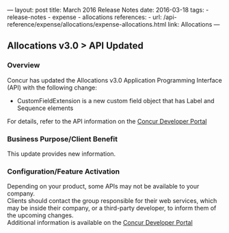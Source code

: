 —
layout: post
title: March 2016 Release Notes
date: 2016-03-18
tags:
    - release-notes
    - expense
    - allocations
references:
    - url: /api-reference/expense/allocations/expense-allocations.html
    link: Allocations
—

## Allocations v3.0 > API Updated
### Overview
Concur has updated the Allocations v3.0 Application Programming Interface (API) with the following change:  
* CustomFieldExtension is a new custom field object that has Label and Sequence elements  

For details, refer to the API information on the [Concur Developer Portal](https://developer.concur.com)
### Business Purpose/Client Benefit
This update provides new information.

### Configuration/Feature Activation
Depending on your product, some APIs may not be available to your company.  
Clients should contact the group responsible for their web services, which may be inside their company, or a third-party developer, to inform them of the upcoming changes.  
Additional information is available on the [Concur Developer Portal](https://developer.concur.com.)
